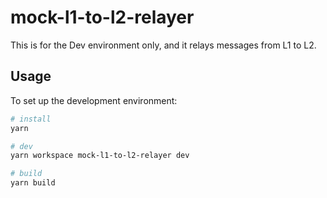 # mock-l1-to-l2-relayer

This is for the Dev environment only, and it relays messages from L1 to L2.

## Usage

To set up the development environment:

```bash
# install
yarn

# dev
yarn workspace mock-l1-to-l2-relayer dev

# build
yarn build
```
